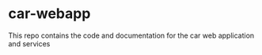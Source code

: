 # car-webapp

This repo contains the code and documentation for the car web application and services
